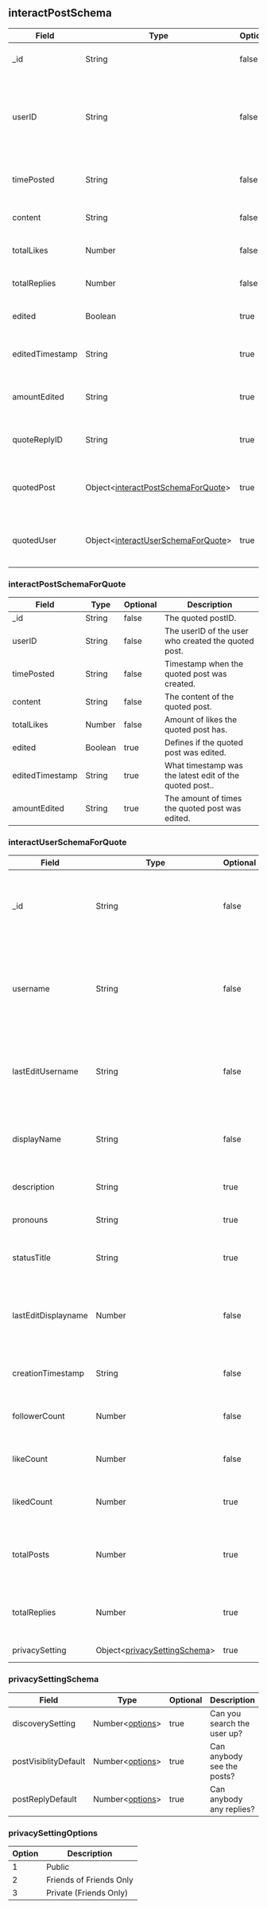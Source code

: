 ## interactPostSchema
| Field | Type | Optional | Description |
| -- | -- | -- | -- |
| _id | String | false |  Unqiue identifer for the posts.  |
| userID | String | false | This is used for everything within the site, it's used for posts, live chat, etc. |
| timePosted | String | false | Timestamp when the post was created. |
| content | String | false | The content of the post. |
| totalLikes | Number | false | Amount of likes the post has. |
| totalReplies | Number | false | Amount of replies the post has. |
| edited | Boolean | true | Defines if the post was edited. |
| editedTimestamp | String | true | What timestamp was the latest edit. |
| amountEdited | String | true | The amount of times the post was edited. |
| quoteReplyID | String | true | The ID of the post the user quoted. |
| quotedPost | Object<[interactPostSchemaForQuote](#interactpostschemaforquote)> | true | This is a basic data of the quoted post. |
| quotedUser | Object<[interactUserSchemaForQuote](#interactuserschemaforquote)> | true | This is a basic data of the quoted post's user. |

### interactPostSchemaForQuote
| Field | Type | Optional | Description | 
| -- | -- | -- | -- |
| _id | String | false | The quoted postID.|
| userID | String | false | The userID of the user who created the quoted post. |
| timePosted | String | false | Timestamp when the quoted post was created. |
| content | String | false | The content of the quoted post. |
| totalLikes | Number | false | Amount of likes the quoted post has. |
| edited | Boolean | true | Defines if the quoted post was edited. |
| editedTimestamp | String | true | What timestamp was the latest edit of the quoted post.. |
| amountEdited | String | true | The amount of times the quoted post was edited. |


### interactUserSchemaForQuote
| Field | Type | Optional | Description | 
| -- | -- | -- | -- |
| _id | String | false |  userID: this is used for everything within the site, it's used for posts, live chat, etc. |
| username | String | false | Used as a unqiue identifier, someone can search up a username and get the exact result when needed.
| lastEditUsername | String | false | This is used to know the last time they updated their displayname. (also used for rate limiting) |
| displayName | String | false | Used for general name incase username is not as you wanted. |
| description | String | true | The quoted user's bio/description. |
| pronouns | String | true | The quoted user's pronouns. |
| statusTitle | String | true | Users can set a status that shows up on the profile.
| lastEditDisplayname | Number | false | This is used to know the last time they updated their displayname. (also used for rate limiting) |
| creationTimestamp | String | false | When the quoted user first joined the site. |
| followerCount | Number | false | Amount of followers the quoted user has. |
| likeCount | Number | false | Amount of likes the quoted user has on all their posts. |
| likedCount | Number | true | Amount of posts the quoted user has liked |
| totalPosts | Number | true | The total amount of indepentant posts the quoted user has made. |
| totalReplies | Number | true | The total amount of replies the quoted user has made. |
| privacySetting | Object<[privacySettingSchema](#privacysettingschema)> | true | User privacy settings. |

### privacySettingSchema
| Field | Type | Optional | Description | 
| -- | -- | -- | -- |
| discoverySetting | Number<[options](#privacysettingoptions)>| true | Can you search the user up? | 
| postVisiblityDefault | Number<[options](#privacysettingoptions)> | true | Can anybody see the posts? |
| postReplyDefault | Number<[options](#privacysettingoptions)>| true | Can anybody any replies? |


### privacySettingOptions
| Option | Description |
| -- | -- | 
| 1 | Public | Everybody will be able to view data.
| 2 | Friends of Friends Only | Only friends of friends will be able to view data.
| 3 | Private (Friends Only) | Only your friends will be able to view data.
